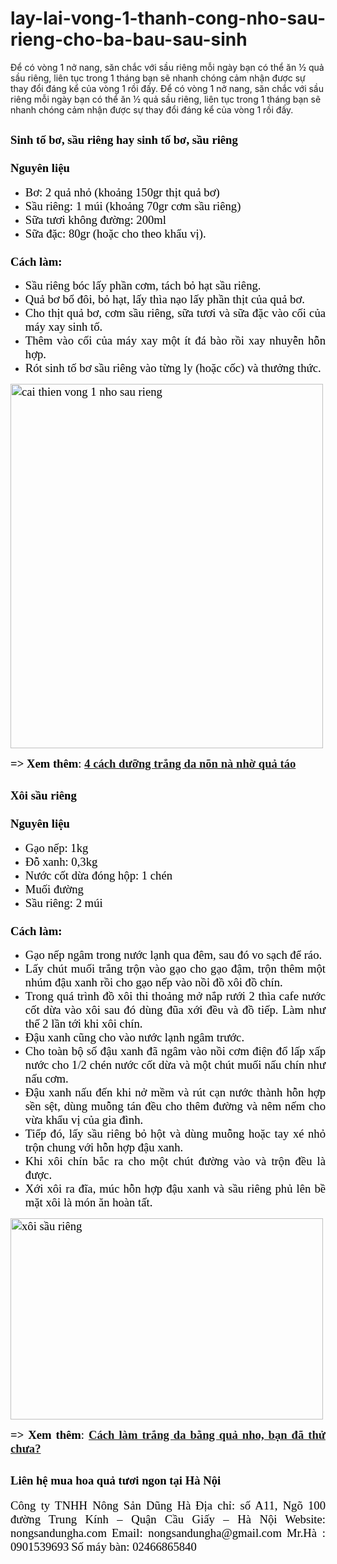 # lay-lai-vong-1-thanh-cong-nho-sau-rieng-cho-ba-bau-sau-sinh
Để có vòng 1 nở nang, săn chắc với sầu riêng mỗi ngày bạn có thể ăn ½ quả sầu riêng, liên tục trong 1 tháng bạn sẽ nhanh chóng cảm nhận được sự thay đổi đáng kể của vòng 1 rồi đấy.
Để có vòng 1 nở nang, săn chắc với sầu riêng mỗi ngày bạn có thể ăn ½ quả sầu riêng, liên tục trong 1 tháng bạn sẽ nhanh chóng cảm nhận được sự thay đổi đáng kể của vòng 1 rồi đấy.</span></p>

<h2 style="text-align: justify;"><span style="color: #000000; font-size: 14pt; font-family: 'times new roman', times, serif;"><strong>Sinh tố bơ, sầu riêng hay sinh tố bơ, sầu riêng</strong></span></h2>
<h3 style="text-align: justify;"><span style="color: #000000; font-size: 14pt; font-family: 'times new roman', times, serif;"><strong>Nguyên liệu</strong></span></h3>
<ul style="text-align: justify;">
 	<li><span style="color: #000000; font-size: 14pt; font-family: 'times new roman', times, serif;">Bơ: 2 quả nhỏ (khoảng 150gr thịt quả bơ)</span></li>
 	<li><span style="color: #000000; font-size: 14pt; font-family: 'times new roman', times, serif;">Sầu riêng: 1 múi (khoảng 70gr cơm sầu riêng)</span></li>
 	<li><span style="color: #000000; font-size: 14pt; font-family: 'times new roman', times, serif;">Sữa tươi không đường: 200ml</span></li>
 	<li><span style="color: #000000; font-size: 14pt; font-family: 'times new roman', times, serif;">Sữa đặc: 80gr (hoặc cho theo khẩu vị).</span></li>
</ul>
<h3 style="text-align: justify;"><span style="color: #000000; font-size: 14pt; font-family: 'times new roman', times, serif;"><strong>Cách làm:</strong></span></h3>
<ul style="text-align: justify;">
 	<li><span style="color: #000000; font-size: 14pt; font-family: 'times new roman', times, serif;">Sầu riêng bóc lấy phần cơm, tách bỏ hạt sầu riêng.</span></li>
 	<li><span style="color: #000000; font-size: 14pt; font-family: 'times new roman', times, serif;">Quả bơ bổ đôi, bỏ hạt, lấy thìa nạo lấy phần thịt của quả bơ.</span></li>
 	<li><span style="color: #000000; font-size: 14pt; font-family: 'times new roman', times, serif;">Cho thịt quả bơ, cơm sầu riêng, sữa tươi và sữa đặc vào cối của máy xay sinh tố.</span></li>
 	<li><span style="color: #000000; font-size: 14pt; font-family: 'times new roman', times, serif;">Thêm vào cối của máy xay một ít đá bào rồi xay nhuyễn hỗn hợp.</span></li>
 	<li><span style="color: #000000; font-size: 14pt; font-family: 'times new roman', times, serif;">Rót sinh tố bơ sầu riêng vào từng ly (hoặc cốc) và thưởng thức.</span></li>
</ul>
<p style="text-align: justify;"><span style="color: #000000; font-size: 14pt; font-family: 'times new roman', times, serif;"><img class="aligncenter wp-image-13248" src="https://nongsandungha.com/wp-content/uploads/2018/07/cai-thien-vong-1-nho-sau-rieng.jpg" alt="cai thien vong 1 nho sau rieng" width="500" height="583" /></span></p>
<p style="text-align: justify;"><span style="color: #000000; font-size: 14pt; font-family: 'times new roman', times, serif;"><strong>=&gt; Xem thêm</strong>: <strong><a href="https://medium.com/@nongsandungha/4-c%C3%A1ch-d%C6%B0%E1%BB%A1ng-tr%E1%BA%AFng-da-n%C3%B5n-n%C3%A0-nh%E1%BB%9D-qu%E1%BA%A3-t%C3%A1o-defb740407b9">4 cách dưỡng trắng da nõn nà nhờ quả táo</a></strong></span></p>

<h2 style="text-align: justify;"><span style="color: #000000; font-size: 14pt; font-family: 'times new roman', times, serif;"><strong>Xôi sầu riêng</strong></span></h2>
<h3 style="text-align: justify;"><span style="color: #000000; font-size: 14pt; font-family: 'times new roman', times, serif;"><strong>Nguyên liệu</strong></span></h3>
<ul style="text-align: justify;">
 	<li><span style="color: #000000; font-size: 14pt; font-family: 'times new roman', times, serif;">Gạo nếp: 1kg</span></li>
 	<li><span style="color: #000000; font-size: 14pt; font-family: 'times new roman', times, serif;">Đỗ xanh: 0,3kg</span></li>
 	<li><span style="color: #000000; font-size: 14pt; font-family: 'times new roman', times, serif;">Nước cốt dừa đóng hộp: 1 chén</span></li>
 	<li><span style="color: #000000; font-size: 14pt; font-family: 'times new roman', times, serif;">Muối đường</span></li>
 	<li><span style="color: #000000; font-size: 14pt; font-family: 'times new roman', times, serif;">Sầu riêng: 2 múi</span></li>
</ul>
<h3 style="text-align: justify;"><span style="color: #000000; font-size: 14pt; font-family: 'times new roman', times, serif;"><strong>Cách làm:</strong></span></h3>
<ul style="text-align: justify;">
 	<li><span style="color: #000000; font-size: 14pt; font-family: 'times new roman', times, serif;">Gạo nếp ngâm trong nước lạnh qua đêm, sau đó vo sạch để ráo.</span></li>
 	<li><span style="color: #000000; font-size: 14pt; font-family: 'times new roman', times, serif;">Lấy chút muối trắng trộn vào gạo cho gạo đậm, trộn thêm một nhúm đậu xanh rồi cho gạo nếp vào nồi đồ xôi đồ chín.</span></li>
 	<li><span style="color: #000000; font-size: 14pt; font-family: 'times new roman', times, serif;">Trong quá trình đồ xôi thi thoảng mở nắp rưới 2 thìa cafe nước cốt dừa vào xôi sau đó dùng đũa xới đều và đồ tiếp. Làm như thế 2 lần tới khi xôi chín.</span></li>
 	<li><span style="color: #000000; font-size: 14pt; font-family: 'times new roman', times, serif;">Đậu xanh cũng cho vào nước lạnh ngâm trước.</span></li>
 	<li><span style="color: #000000; font-size: 14pt; font-family: 'times new roman', times, serif;">Cho toàn bộ số đậu xanh đã ngâm vào nồi cơm điện đổ lấp xấp nước cho 1/2 chén nước cốt dừa và một chút muối nấu chín như nấu cơm.</span></li>
 	<li><span style="color: #000000; font-size: 14pt; font-family: 'times new roman', times, serif;">Đậu xanh nấu đến khi nở mềm và rút cạn nước thành hỗn hợp sền sệt, dùng muỗng tán đều cho thêm đường và nêm nếm cho vừa khẩu vị của gia đình.</span></li>
 	<li><span style="color: #000000; font-size: 14pt; font-family: 'times new roman', times, serif;">Tiếp đó, lấy sầu riêng bỏ hột và dùng muỗng hoặc tay xé nhỏ trộn chung với hỗn hợp đậu xanh.</span></li>
 	<li><span style="color: #000000; font-size: 14pt; font-family: 'times new roman', times, serif;">Khi xôi chín bắc ra cho một chút đường vào và trộn đều là được.</span></li>
 	<li><span style="color: #000000; font-size: 14pt; font-family: 'times new roman', times, serif;">Xới xôi ra đĩa, múc hỗn hợp đậu xanh và sầu riêng phủ lên bề mặt xôi là món ăn hoàn tất.</span></li>
</ul>
<p style="text-align: justify;"><span style="color: #000000; font-size: 14pt; font-family: 'times new roman', times, serif;"><img class="aligncenter wp-image-13249" src="https://nongsandungha.com/wp-content/uploads/2018/07/xôi-sầu-riêng.jpg" alt="xôi sầu riêng" width="500" height="322" /></span></p>
<p style="text-align: justify;"><span style="color: #000000; font-size: 14pt; font-family: 'times new roman', times, serif;"><strong>=&gt; Xem thêm</strong>: <a href="https://www.linkedin.com/pulse/c%C3%A1ch-l%C3%A0m-tr%E1%BA%AFng-da-b%E1%BA%B1ng-qu%E1%BA%A3-nho-b%E1%BA%A1n-%C4%91%C3%A3-th%E1%BB%AD-ch%C6%B0a-dung-ha/?published=t"><strong>Cách làm trắng da bằng quả nho, bạn đã thử chưa?</strong></a></span></p>

<h2 style="text-align: justify;"><span style="color: #000000; font-size: 14pt; font-family: 'times new roman', times, serif;"><strong>Liên hệ mua hoa quả tươi ngon tại Hà Nội</strong></span></h2>
<p style="text-align: justify;"><span style="color: #000000; font-size: 14pt; font-family: 'times new roman', times, serif;">Công ty TNHH Nông Sản Dũng Hà</span>
<span style="color: #000000; font-size: 14pt; font-family: 'times new roman', times, serif;">Địa chỉ: số A11, Ngõ 100 đường Trung Kính – Quận Cầu Giấy – Hà Nội</span>
<span style="color: #000000; font-size: 14pt; font-family: 'times new roman', times, serif;">Website: nongsandungha.com</span>
<span style="color: #000000; font-size: 14pt; font-family: 'times new roman', times, serif;">Email: nongsandungha@gmail.com</span>
<span style="color: #000000; font-size: 14pt; font-family: 'times new roman', times, serif;">Mr.Hà : 0901539693</span>
<span style="color: #000000; font-size: 14pt; font-family: 'times new roman', times, serif;">Số máy bàn: 02466865840
